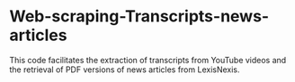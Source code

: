 # Web-scraping-Transcripts-news-articles
This code facilitates the extraction of transcripts from YouTube videos and the retrieval of PDF versions of news articles from LexisNexis.
